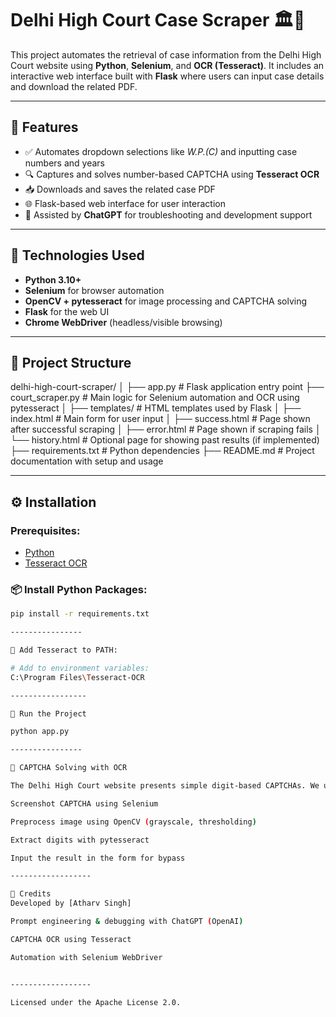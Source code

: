# Delhi High Court Case Scraper 🏛️📄

This project automates the retrieval of case information from the Delhi High Court website using **Python**, **Selenium**, and **OCR (Tesseract)**. It includes an interactive web interface built with **Flask** where users can input case details and download the related PDF.

----------------

## 🔧 Features

- ✅ Automates dropdown selections like *W.P.(C)* and inputting case numbers and years
- 🔍 Captures and solves number-based CAPTCHA using **Tesseract OCR**
- 📥 Downloads and saves the related case PDF
- 🌐 Flask-based web interface for user interaction
- 🧠 Assisted by **ChatGPT** for troubleshooting and development support

-----------------

## 📌 Technologies Used

- **Python 3.10+**
- **Selenium** for browser automation
- **OpenCV + pytesseract** for image processing and CAPTCHA solving
- **Flask** for the web UI
- **Chrome WebDriver** (headless/visible browsing)

---------------

## 📁 Project Structure

delhi-high-court-scraper/
│
├── app.py                  # Flask application entry point
├── court_scraper.py        # Main logic for Selenium automation and OCR using pytesseract
│
├── templates/              # HTML templates used by Flask
│   ├── index.html          # Main form for user input
│   ├── success.html        # Page shown after successful scraping
│   ├── error.html          # Page shown if scraping fails
│   └── history.html        # Optional page for showing past results (if implemented)
├── requirements.txt        # Python dependencies
├── README.md               # Project documentation with setup and usage


---------------

## ⚙️ Installation

### Prerequisites:
- [Python](https://www.python.org/downloads/)
- [Tesseract OCR](https://github.com/tesseract-ocr/tesseract)

### 📦 Install Python Packages:
```bash
pip install -r requirements.txt

----------------

🧠 Add Tesseract to PATH:

# Add to environment variables:
C:\Program Files\Tesseract-OCR

-----------------

🚀 Run the Project

python app.py

----------------

🔐 CAPTCHA Solving with OCR

The Delhi High Court website presents simple digit-based CAPTCHAs. We use the following process:

Screenshot CAPTCHA using Selenium

Preprocess image using OpenCV (grayscale, thresholding)

Extract digits with pytesseract

Input the result in the form for bypass

------------------

🤖 Credits
Developed by [Atharv Singh]

Prompt engineering & debugging with ChatGPT (OpenAI)

CAPTCHA OCR using Tesseract

Automation with Selenium WebDriver


------------------

Licensed under the Apache License 2.0. 
